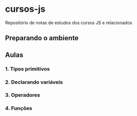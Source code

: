 # cursos-js
Repositório de notas de estudos dos cursos JS e relacionados

## Preparando o ambiente

## Aulas

### 1. Tipos primitivos
### 2. Declarando variáveis
### 3. Operadores
### 4. Funções 